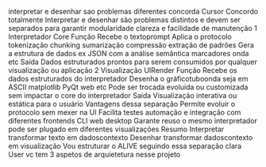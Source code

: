 interpretar e desenhar sao problemas diferentes concorda
Cursor
Concordo totalmente Interpretar e desenhar são problemas distintos e devem ser separados para garantir modularidade clareza e facilidade de manutenção
 1 Interpretador Core
 Função
 Recebe o textoprompt
 Aplica o protocolo tokenização chunking sumarização compressão extração de padrões
 Gera a estrutura de dados ex JSON com a análise semântica marcadores onda etc
 Saída
 Dados estruturados prontos para serem consumidos por qualquer visualização ou aplicação
 2 Visualização UIRender
 Função
 Recebe os dados estruturados do interpretador
 Desenha o gráficotuboonda seja em ASCII matplotlib PyQt web etc
 Pode ser trocada evoluída ou customizada sem impactar o core do interpretador
 Saída
 Visualização interativa ou estática para o usuário
 Vantagens dessa separação
 Permite evoluir o protocolo sem mexer na UI
 Facilita testes automação e integração com diferentes frontends CLI web desktop
 Garante reuso o mesmo interpretador pode ser plugado em diferentes visualizações
Resumo
Interpretar  transformar texto em dadoscontexto
Desenhar  transformar dadoscontexto em visualização
Vou estruturar o ALIVE seguindo essa separação clara
User
vc tem 3 aspetos de arquietetura nesse projeto